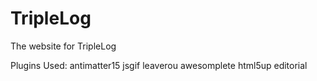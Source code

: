 # TripleLog
The website for TripleLog

Plugins Used:
antimatter15 jsgif
leaverou awesomplete
html5up editorial
